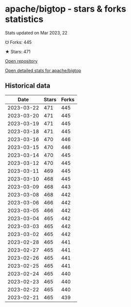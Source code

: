 # apache/bigtop - stars & forks statistics

Stats updated on Mar 2023, 22

☋ Forks: 445

★ Stars: 471

[Open repository](https://github.com/apache/bigtop)

[Open detailed stats for apache/bigtop](https://reviewgithub.com/rep/apache/bigtop)

## Historical data
| Date | Stars | Forks |
|------|-------|-------|
| 2023-03-22 | 471 | 445 | 
| 2023-03-20 | 471 | 445 | 
| 2023-03-19 | 471 | 445 | 
| 2023-03-18 | 471 | 445 | 
| 2023-03-16 | 470 | 446 | 
| 2023-03-15 | 470 | 446 | 
| 2023-03-14 | 470 | 445 | 
| 2023-03-12 | 470 | 445 | 
| 2023-03-11 | 469 | 445 | 
| 2023-03-10 | 468 | 445 | 
| 2023-03-09 | 468 | 443 | 
| 2023-03-08 | 468 | 442 | 
| 2023-03-06 | 466 | 442 | 
| 2023-03-05 | 466 | 442 | 
| 2023-03-04 | 465 | 442 | 
| 2023-03-03 | 465 | 442 | 
| 2023-03-02 | 465 | 442 | 
| 2023-02-28 | 465 | 441 | 
| 2023-02-27 | 465 | 441 | 
| 2023-02-26 | 465 | 441 | 
| 2023-02-25 | 465 | 441 | 
| 2023-02-24 | 465 | 440 | 
| 2023-02-23 | 465 | 440 | 
| 2023-02-22 | 465 | 440 | 
| 2023-02-21 | 465 | 439 | 

